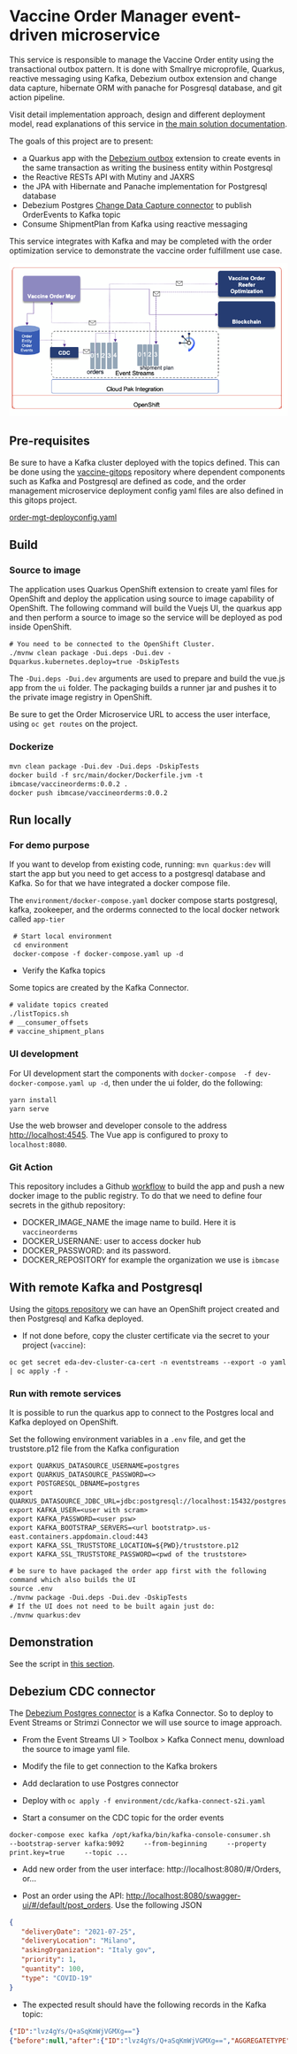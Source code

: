 # Vaccine Order Manager event-driven microservice

This service is responsible to manage the Vaccine Order entity using the transactional outbox pattern. It is done with Smallrye microprofile, Quarkus, reactive messaging using Kafka, Debezium outbox extension and change data capture, hibernate ORM with panache for Posgresql database, and git action pipeline.

Visit detail implementation approach, design and different deployment model, read explanations of this service in [the main solution documentation](https://ibm-cloud-architecture.github.io/vaccine-solution-main/solution/orderms/).

The goals of this project are to present:

* a Quarkus app with the [Debezium outbox](https://debezium.io/documentation/reference/integrations/outbox.html) extension to create events in the same transaction as writing the business entity within Postgresql
* the Reactive RESTs API with Mutiny and JAXRS
* the JPA with Hibernate and Panache implementation for Postgresql database
* Debezium Postgres [Change Data Capture connector](https://debezium.io/documentation/reference/connectors/postgresql.html) to publish OrderEvents to Kafka topic
* Consume ShipmentPlan from Kafka using reactive messaging

This service integrates with Kafka and may be completed with the order optimization service to demonstrate the vaccine order fulfillment use case. 

 ![](./docs/vaccine-order-1.png)

## Pre-requisites

Be sure to have a Kafka cluster deployed with the topics defined. This can be done using the [vaccine-gitops](https://github.com/ibm-cloud-architecture/vaccine-gitops) repository where dependent components such as Kafka and Postgresql are defined as code, and the order management microservice deployment config yaml files are also defined in this gitops project.

[order-mgt-deployconfig.yaml](https://github.com/ibm-cloud-architecture/vaccine-gitops/blob/main/environments/dev/apps/order-mgt/base/order-mgt-deployconfig.yaml)

## Build 

### Source to image

The application uses Quarkus OpenShift extension to create yaml files for OpenShift and deploy the application using source to image capability of OpenShift. The following command will build the Vuejs UI, the quarkus app and then perform a source to image so the service will be deployed as pod inside OpenShift. 

```shell
# You need to be connected to the OpenShift Cluster.
./mvnw clean package -Dui.deps -Dui.dev -Dquarkus.kubernetes.deploy=true -DskipTests
```

The `-Dui.deps -Dui.dev` arguments are used to prepare and build the vue.js app from the `ui` folder. The packaging builds a runner jar and pushes it to the private image registry in OpenShift.

Be sure to get the Order Microservice URL to access the user interface, using `oc get routes` on the project.

### Dockerize

```shell
mvn clean package -Dui.dev -Dui.deps -DskipTests
docker build -f src/main/docker/Dockerfile.jvm -t ibmcase/vaccineorderms:0.0.2 .
docker push ibmcase/vaccineorderms:0.0.2
```

## Run locally

### For demo purpose

If you want to develop from existing code, running: `mvn quarkus:dev` will start the app but you need to get access to a postgresql database and Kafka. So for that we have integrated a docker compose file.

The `environment/docker-compose.yaml` docker compose starts postgresql, kafka, zookeeper, and the orderms connected to the local docker network called `app-tier`

```shell
 # Start local environment 
 cd environment
 docker-compose -f docker-compose.yaml up -d 
 ```

* Verify the Kafka topics

Some topics are created by the Kafka Connector.

```shell
# validate topics created
./listTopics.sh
# __consumer_offsets
# vaccine_shipment_plans
```


### UI development

For UI development start the components with `docker-compose  -f dev-docker-compose.yaml up -d`, then under the ui folder, do the following:

```
yarn install
yarn serve
```

Use the web browser and developer console to the address [http://localhost:4545](http://localhost:4545). The Vue app is configured to proxy to `localhost:8080`.


### Git Action

This repository includes a Github [workflow](https://github.com/ibm-cloud-architecture/vaccine-order-mgr/blob/master/.github/workflows/dockerbuild.yaml) to build the app and push a new docker image to the public registry. To do that we need to define four secrets in the github repository:

* DOCKER_IMAGE_NAME the image name to build. Here it is `vaccineorderms`
* DOCKER_USERNANE: user to access docker hub
* DOCKER_PASSWORD: and its password.
* DOCKER_REPOSITORY for example the organization we use is `ibmcase`

## With remote Kafka and Postgresql

Using the [gitops repository](https://github.com/ibm-cloud-architecture/vaccine-gitops) we can have an OpenShift project created and then Postgresql and Kafka deployed.


* If not done before, copy the cluster certificate via the secret to your project (`vaccine`):

 ```shell
 oc get secret eda-dev-cluster-ca-cert -n eventstreams --export -o yaml | oc apply -f -
 ```



### Run with remote services

It is possible to run the quarkus app to connect to the Postgres local and Kafka deployed on OpenShift.

Set the following environment variables in a `.env` file, and get the truststore.p12 file from the Kafka configuration

 ```shell
 export QUARKUS_DATASOURCE_USERNAME=postgres
 export QUARKUS_DATASOURCE_PASSWORD=<>
 export POSTGRESQL_DBNAME=postgres
 export QUARKUS_DATASOURCE_JDBC_URL=jdbc:postgresql://localhost:15432/postgres
 export KAFKA_USER=<user with scram>
 export KAFKA_PASSWORD=<user psw>
 export KAFKA_BOOTSTRAP_SERVERS=<url bootstratp>.us-east.containers.appdomain.cloud:443
 export KAFKA_SSL_TRUSTSTORE_LOCATION=${PWD}/truststore.p12
 export KAFKA_SSL_TRUSTSTORE_PASSWORD=<pwd of the truststore> 
 ```

 ```shell
 # be sure to have packaged the order app first with the following command which also builds the UI
 source .env
 ./mvnw package -Dui.deps -Dui.dev -DskipTests
 # If the UI does not need to be built again just do:
 ./mvnw quarkus:dev 
 ```


## Demonstration

See the script in [this section](https://ibm-cloud-architecture.github.io/vaccine-solution-main/solution/orderms/#demonstration-script).


## Debezium CDC connector

The [Debezium Postgres connector](https://debezium.io/documentation/reference/connectors/postgresql.html) is a Kafka Connector. So to deploy to Event Streams or Strimzi Connector we will use source to image approach.

* From the Event Streams UI > Toolbox > Kafka Connect menu, download the source to image yaml file.
* Modify the file to get connection to the Kafka brokers
* Add declaration to use Postgres connector
* Deploy with `oc apply -f environment/cdc/kafka-connect-s2i.yaml`


* Start a consumer on the CDC topic for the order events

 ```shell
 docker-compose exec kafka /opt/kafka/bin/kafka-console-consumer.sh     --bootstrap-server kafka:9092     --from-beginning     --property print.key=true     --topic ...
 ```

* Add new order from the user interface: http://localhost:8080/#/Orders, or...

* Post an order using the API: [http://localhost:8080/swagger-ui/#/default/post_orders](http://localhost:8080/swagger-ui/#/default/post_orders). Use the following JSON

 ```json
 {
    "deliveryDate": "2021-07-25",
    "deliveryLocation": "Milano",
    "askingOrganization": "Italy gov",
    "priority": 1,
    "quantity": 100,
    "type": "COVID-19"
 }
 ```

 * The expected result should have the following records in the Kafka topic:

 ```json
 {"ID":"lvz4gYs/Q+aSqKmWjVGMXg=="}	
 {"before":null,"after":{"ID":"lvz4gYs/Q+aSqKmWjVGMXg==","AGGREGATETYPE":"VaccineOrderEntity","AGGREGATEID":"21","TYPE":"OrderCreated","TIMESTAMP":1605304440331350,"PAYLOAD":"{\"orderID\":21,\"deliveryLocation\":\"London\",\"quantity\":150,\"priority\":2,\"deliveryDate\":\"2020-12-25\",\"askingOrganization\":\"UK Governement\",\"vaccineType\":\"COVID-19\",\"status\":\"OPEN\",\"creationDate\":\"13-Nov-2020 21:54:00\"}"},"source":{"version":"1.3.0.Final","connector":"db2","name":"vaccine_lot_db","ts_ms":1605304806596,"snapshot":"last","db":"TESTDB","schema":"DB2INST1","table":"ORDEREVENTS","change_lsn":null,"commit_lsn":"00000000:0000150f:0000000000048fca"},"op":"r","ts_ms":1605304806600,"transaction":null}
 ```
